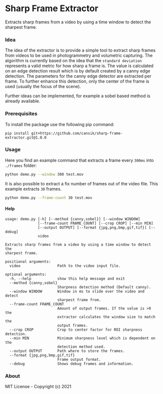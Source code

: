 # Sharp Frame Extractor
Extracts sharp frames from a video by using a time window to detect the sharpest frame.

### Idea
The idea of the extractor is to provide a simple tool to extract sharp frames from videos to be used in photogrammetry and volumetric capturing.
The algorithm is currently based on the idea that the `standard deviation` represents a valid metric for how sharp a frame is. The value is calculated on an edge detection result which is by default created by a canny edge detection. The parameters for the canny edge detector are extracted per frame. To further enhance this detection, only the center of the frame is used (usually the focus of the scene).

Further ideas can be implemented, for example a sobel based method is already available.

### Prerequisites
To install the package use the following pip command:

```
pip install git+https://github.com/cansik/sharp-frame-extractor.git@1.0.0
```

### Usage

Here you find an example command that extracts a frame every `300ms` into `./frames` folder:

```bash
python demo.py --window 300 test.mov
```

It is also possible to extract a fix number of frames out of the video file. This example extracts `30` frames.

```bash
python demo.py --frame-count 30 test.mov
```

#### Help

```
usage: demo.py [-h] [--method {canny,sobel}] [--window WINDOW]
               [--frame-count FRAME_COUNT] [--crop CROP] [--min MIN]
               [--output OUTPUT] [--format {jpg,png,bmp,gif,tif}] [--debug]
               video

Extracts sharp frames from a video by using a time window to detect the
sharpest frame.

positional arguments:
  video                 Path to the video input file.

optional arguments:
  -h, --help            show this help message and exit
  --method {canny,sobel}
                        Sharpness detection method (Default canny).
  --window WINDOW       Window in ms to slide over the video and detect
                        sharpest frame from.
  --frame-count FRAME_COUNT
                        Amount of output frames. If the value is >0 the
                        extractor calculates the window size to match the
                        output frames.
  --crop CROP           Crop to center factor for ROI sharpness detection.
  --min MIN             Minimum sharpness level which is dependent on the
                        detection method used.
  --output OUTPUT       Path where to store the frames.
  --format {jpg,png,bmp,gif,tif}
                        Frame output format.
  --debug               Shows debug frames and information.

```

### About
MIT License - Copyright (c) 2021

